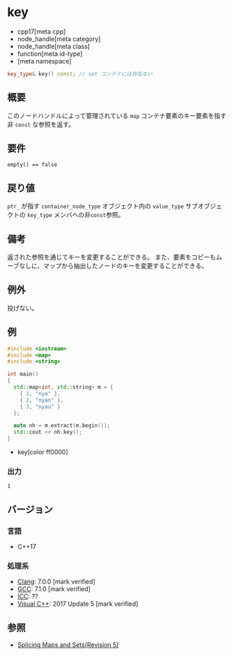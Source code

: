 # key
* cpp17[meta cpp]
* node_handle[meta category]
* node_handle[meta class]
* function[meta id-type]
* [meta namespace]

```cpp
key_type& key() const; // set コンテナには存在ない
```

## 概要
このノードハンドルによって管理されている `map` コンテナ要素のキー要素を指す非 `const` な参照を返す。


## 要件
`empty() == false`


## 戻り値
`ptr_` が指す `container_node_type` オブジェクト内の `value_type` サブオブジェクトの `key_type` メンバへの非`const`参照。


## 備考
返された参照を通じてキーを変更することができる。
また、要素をコピーもムーブなしに、マップから抽出したノードのキーを変更することができる。


## 例外
投げない。


## 例
```cpp example
#include <iostream>
#include <map>
#include <string>

int main()
{
  std::map<int, std::string> m = { 
    { 1, "nya" },
    { 2, "nyan" },
    { 3, "nyau" }
  };

  auto nh = m.extract(m.begin());
  std::cout << nh.key();
}
```
* key[color ff0000]


### 出力
```
1
```

## バージョン
### 言語
- C++17

### 処理系
- [Clang](/implementation.md#clang): 7.0.0 [mark verified]
- [GCC](/implementation.md#gcc): 7.1.0 [mark verified]
- [ICC](/implementation.md#icc): ??
- [Visual C++](/implementation.md#visual_cpp): 2017 Update 5 [mark verified]


## 参照
- [Splicing Maps and Sets(Revision 5)](http://www.open-std.org/jtc1/sc22/wg21/docs/papers/2016/p0083r3.pdf)
